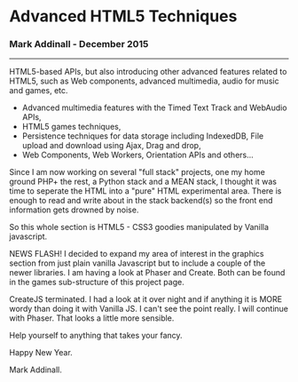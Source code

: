 # Advanced HTML5 Techniques
### Mark Addinall - December 2015
----

HTML5-based APIs, but also introducing other advanced features related to HTML5, such as Web components, advanced multimedia, audio for music and games, etc. 


- Advanced multimedia features with the Timed Text Track and WebAudio APIs,
- HTML5 games techniques,
- Persistence techniques for data storage including IndexedDB, File upload and download using Ajax, Drag and drop,
- Web Components, Web Workers, Orientation APIs and others...

Since I am now working on several "full stack" projects, one my home ground PHP+ the rest, a Python stack and a MEAN stack, I thought it was time to seperate the HTML into a "pure" HTML experimental area.  There is enough to read and write about in the stack backend(s) so the front end information gets drowned by noise.

So this whole section is HTML5 - CSS3 goodies manipulated by Vanilla javascript.


NEWS FLASH!  I decided to expand my area of interest in the graphics section from just plain vanilla Javascript but to include a couple of the newer libraries.  I am having a look at Phaser and Create.  Both can be found in the games sub-structure of this project page.

CreateJS terminated.  I had a look at it over night and if anything it is MORE wordy than doing it with Vanilla JS.  I can't see the point really.  I will continue with Phaser.  That looks a little more sensible.

Help yourself to anything that takes your fancy.

Happy New Year.

Mark Addinall.

